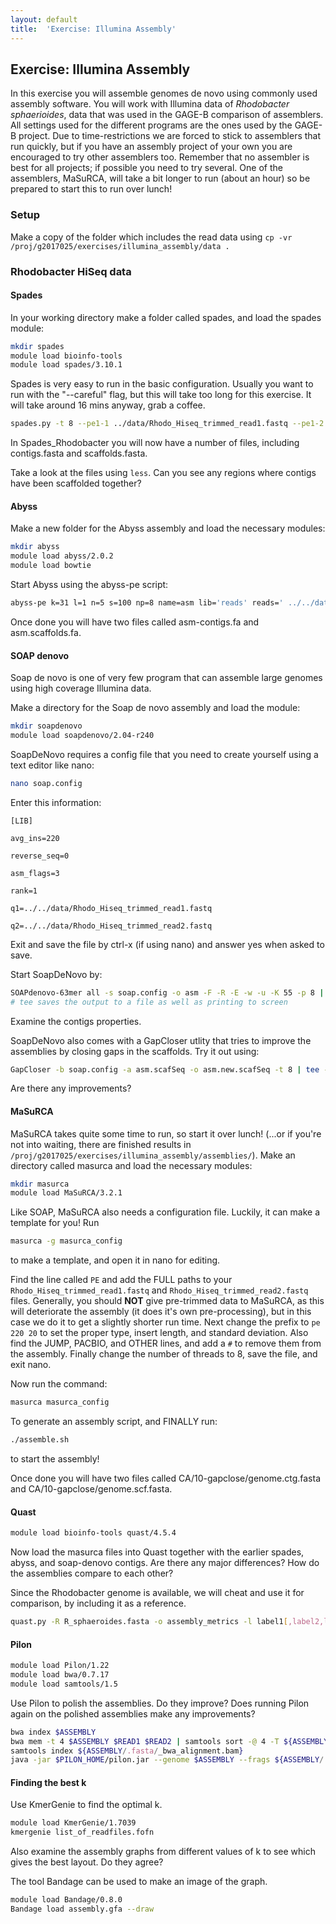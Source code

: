 ```yaml
---
layout: default
title:  'Exercise: Illumina Assembly'
---
```


## Exercise: Illumina Assembly

In this exercise you will assemble genomes de novo using commonly used assembly software. You will work with Illumina data of _Rhodobacter sphaerioides_, data that was used in the GAGE-B comparison of assemblers. All settings used for the different programs are the ones used by the GAGE-B project. Due to time-restrictions we are forced to stick to assemblers that run quickly, but if you have an assembly project of your own you are encouraged to try other assemblers too. Remember that no assembler is best for all projects; if possible you need to try several.
One of the assemblers, MaSuRCA, will take a bit longer to run (about an hour) so be prepared to start this to run over lunch!

### Setup

Make a copy of the folder which includes the read data using `cp -vr /proj/g2017025/exercises/illumina_assembly/data .`

### Rhodobacter HiSeq data

#### Spades

In your working directory make a folder called spades, and load the spades module:

```bash
mkdir spades
module load bioinfo-tools
module load spades/3.10.1
```

Spades is very easy to run in the basic configuration. Usually you want to run with the "--careful" flag, but this will take too long for this exercise. It will take around 16 mins anyway, grab a coffee.

```bash
spades.py -t 8 --pe1-1 ../data/Rhodo_Hiseq_trimmed_read1.fastq --pe1-2 ../data/Rhodo_Hiseq_trimmed_read2.fastq -o Spades_Rhodobacter
```

In Spades_Rhodobacter you will now have a number of files, including contigs.fasta and scaffolds.fasta.

Take a look at the files using `less`. Can you see any regions where contigs have been scaffolded together?

#### Abyss

Make a new folder for the Abyss assembly and load the necessary modules:

```bash
mkdir abyss
module load abyss/2.0.2
module load bowtie
```

Start Abyss using the abyss-pe script:

```bash
abyss-pe k=31 l=1 n=5 s=100 np=8 name=asm lib='reads' reads=' ../../data/Rhodo_Hiseq_trimmed_read1.fastq ../../data/Rhodo_Hiseq_trimmed_read2.fastq' aligner=bowtie
```

Once done you will have two files called asm-contigs.fa and asm.scaffolds.fa.

#### SOAP denovo

Soap de novo is one of very few program that can assemble large genomes using high coverage Illumina data.

Make a directory for the Soap de novo assembly and load the module:

```bash
mkdir soapdenovo
module load soapdenovo/2.04-r240
```

SoapDeNovo requires a config file that you need to create yourself using a text editor like nano:

```bash
nano soap.config
```

Enter this information:

```
[LIB]

avg_ins=220

reverse_seq=0

asm_flags=3

rank=1

q1=../../data/Rhodo_Hiseq_trimmed_read1.fastq

q2=../../data/Rhodo_Hiseq_trimmed_read2.fastq
```

Exit and save the file by ctrl-x (if using nano) and answer yes when asked to save.

Start SoapDeNovo by:

```bash
SOAPdenovo-63mer all -s soap.config -o asm -F -R -E -w -u -K 55 -p 8 | tee SOAPdenovo.log
# tee saves the output to a file as well as printing to screen
```

Examine the contigs properties.

SoapDeNovo also comes with a GapCloser utlity that tries to improve the assemblies by closing gaps in the scaffolds. Try it out using:

```bash
GapCloser -b soap.config -a asm.scafSeq -o asm.new.scafSeq -t 8 | tee -a SOAPdenovo.log
```

Are there any improvements?

#### MaSuRCA

MaSuRCA takes quite some time to run, so start it over lunch! (...or if you're not into waiting,
there are finished results in `/proj/g2017025/exercises/illumina_assembly/assemblies/`).
Make an directory called masurca and load the necessary modules:

```bash
mkdir masurca
module load MaSuRCA/3.2.1
```

Like SOAP, MaSuRCA also needs a configuration file. Luckily, it can make a template for you! Run

```bash
masurca -g masurca_config
```

to make a template, and open it in nano for editing.

Find the line called `PE` and add the FULL paths to your `Rhodo_Hiseq_trimmed_read1.fastq` and `Rhodo_Hiseq_trimmed_read2.fastq` files. Generally, you should **NOT** give pre-trimmed data to MaSuRCA, as this will deteriorate the assembly (it does it's own pre-processing), but in this case we do it to get a slightly shorter run time. Next change the prefix to `pe 220 20` to set the proper type, insert length, and standard deviation. Also find the JUMP, PACBIO, and OTHER lines, and add a `#` to remove them from the assembly.
Finally change the number of threads to 8, save the file, and exit nano.

Now run the command:

```bash
masurca masurca_config
```

To generate an assembly script, and FINALLY run:

```bash
./assemble.sh
```

to start the assembly!

Once done you will have two files called CA/10-gapclose/genome.ctg.fasta and CA/10-gapclose/genome.scf.fasta.

#### Quast

```bash
module load bioinfo-tools quast/4.5.4
```

Now load the masurca files into Quast together with the earlier spades, abyss, and soap-denovo contigs. Are there any major differences? How do the assemblies compare to each other?

Since the Rhodobacter genome is available, we will cheat and use it for comparison, by including it as a reference.

```bash
quast.py -R R_sphaeroides.fasta -o assembly_metrics -l label1[,label2,label3,...] -t 1 <draft_genome1.fasta> [<draft_genome2.fasta> <draft_genome3.fasta> ...]
```

#### Pilon

```bash
module load Pilon/1.22
module load bwa/0.7.17
module load samtools/1.5
```

Use Pilon to polish the assemblies. Do they improve? Does running Pilon again on the polished assemblies make any improvements?

```bash
bwa index $ASSEMBLY
bwa mem -t 4 $ASSEMBLY $READ1 $READ2 | samtools sort -@ 4 -T ${ASSEMBLY/.fasta/} -O BAM -o ${ASSEMBLY/.fasta/_bwa_alignment.bam} -
samtools index ${ASSEMBLY/.fasta/_bwa_alignment.bam}
java -jar $PILON_HOME/pilon.jar --genome $ASSEMBLY --frags ${ASSEMBLY/.fasta/_bwa_alignment.bam} --threads 4 --outdir ${ASSEMBLY/.fasta/}_polished --output ${ASSEMBLY/.fasta/}_polished --changes
```

#### Finding the best k

Use KmerGenie to find the optimal k.  

```bash
module load KmerGenie/1.7039
kmergenie list_of_readfiles.fofn
```

Also examine the assembly graphs from different values of k to see which gives the best layout. Do they agree?

The tool Bandage can be used to make an image of the graph.
```bash
module load Bandage/0.8.0
Bandage load assembly.gfa --draw
```
